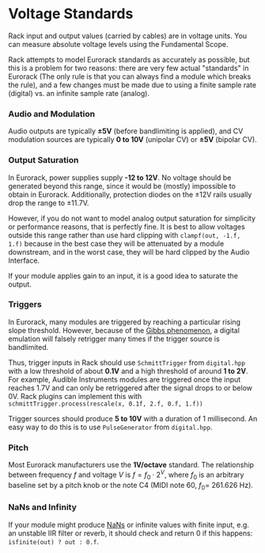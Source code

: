 # Voltage Standards

Rack input and output values (carried by cables) are in voltage units.
You can measure absolute voltage levels using the Fundamental Scope.

Rack attempts to model Eurorack standards as accurately as possible, but this is a problem for two reasons: there are very few actual "standards" in Eurorack (The only rule is that you can always find a module which breaks the rule), and a few changes must be made due to using a finite sample rate (digital) vs. an infinite sample rate (analog).

### Audio and Modulation

Audio outputs are typically **±5V** (before bandlimiting is applied), and CV modulation sources are typically **0 to 10V** (unipolar CV) or **±5V** (bipolar CV).

### Output Saturation

In Eurorack, power supplies supply **-12 to 12V**.
No voltage should be generated beyond this range, since it would be (mostly) impossible to obtain in Eurorack.
Additionally, protection diodes on the ±12V rails usually drop the range to ±11.7V.

However, if you do not want to model analog output saturation for simplicity or performance reasons, that is perfectly fine.
It is best to allow voltages outside this range rather than use hard clipping with `clampf(out, -1.f, 1.f)` because in the best case they will be attenuated by a module downstream, and in the worst case, they will be hard clipped by the Audio Interface.

If your module applies gain to an input, it is a good idea to saturate the output.

### Triggers

In Eurorack, many modules are triggered by reaching a particular rising slope threshold.
However, because of the [Gibbs phenomenon](https://en.wikipedia.org/wiki/Gibbs_phenomenon), a digital emulation will falsely retrigger many times if the trigger source is bandlimited.

Thus, trigger inputs in Rack should use `SchmittTrigger` from `digital.hpp` with a low threshold of about **0.1V** and a high threshold of around **1 to 2V**.
For example, Audible Instruments modules are triggered once the input reaches 1.7V and can only be retriggered after the signal drops to or below 0V.
Rack plugins can implement this with `schmittTrigger.process(rescale(x, 0.1f, 2.f, 0.f, 1.f))`

Trigger sources should produce **5 to 10V** with a duration of 1 millisecond.
An easy way to do this is to use `PulseGenerator` from `digital.hpp`.

### Pitch

Most Eurorack manufacturers use the **1V/octave** standard.
The relationship between frequency $f$ and voltage $V$ is $f = f_0 \cdot 2^{V}$, where $f_0$ is an arbitrary baseline set by a pitch knob or the note C4 (MIDI note 60, $f_0 =$ 261.626 Hz).

### NaNs and Infinity

If your module might produce [NaNs](https://en.wikipedia.org/wiki/NaN) or infinite values with finite input, e.g. an unstable IIR filter or reverb, it should check and return 0 if this happens: `isfinite(out) ? out : 0.f`.
